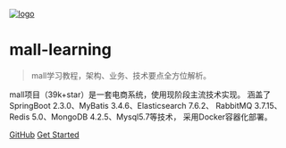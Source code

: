 [![logo](https://github.com/macrozheng/mall-learning/raw/master/docs/images/mall.svg)](https://github.com/macrozheng/mall-learning/blob/master/docs/images/mall.svg)

# mall-learning

> mall学习教程，架构、业务、技术要点全方位解析。

mall项目（39k+star）是一套电商系统，使用现阶段主流技术实现。
涵盖了SpringBoot 2.3.0、MyBatis 3.4.6、Elasticsearch 7.6.2、
RabbitMQ 3.7.15、Redis 5.0、MongoDB 4.2.5、Mysql5.7等技术，
采用Docker容器化部署。

[GitHub](https://github.com/ZRainc/zrainc.github.io) [Get Started](https://github.com/macrozheng/mall-learning/blob/master/docs/README.md)

